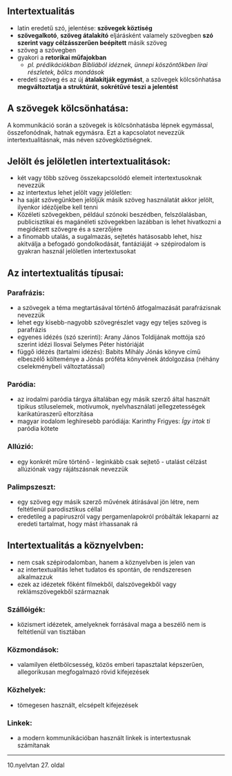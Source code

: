 ## Intertextualitás
- latin eredetű szó, jelentése: **szövegek köztiség**
- **szövegalkotó**, **szöveg átalakító** eljárásként valamely szövegben **szó szerint vagy célzásszerűen beépített** másik szöveg
- szöveg a szövegben
- gyakori a **retorikai műfajokban**
	- *pl. prédikációkban Bibliából idéznek, ünnepi köszöntőkben lírai részletek, bölcs mondások*
- eredeti szöveg és az új **átalakítják egymást**, a szövegek kölcsönhatása **megváltoztatja a struktúrát**, **sokrétűvé teszi a jelentést**
## A szövegek kölcsönhatása:
A kommunikáció során a szövegek is kölcsönhatásba lépnek egymással, összefonódnak, hatnak egymásra. Ezt a kapcsolatot nevezzük intertextualitásnak, más néven szövegköztiségnek.
## Jelölt és jelöletlen intertextualitások:
- két vagy több szöveg összekapcsolódó elemeit intertextusoknak nevezzük
- az intertextus lehet jelölt vagy jelöletlen:
- ha saját szövegünkben jelöljük másik szöveg használatát akkor jelölt, ilyenkor idézőjelbe kell tenni
- Közéleti szövegekben, például szónoki beszédben, felszólalásban, publicisztikai és magánéleti szövegekben lazábban is lehet hivatkozni a megidézett szövegre és a szerzőjére
- a finomabb utalás, a sugalmazás, sejtetés hatásosabb lehet, hisz akitválja a befogadó gondolkodását, fantáziáját -> szépirodalom is gyakran használ jelöletlen intertextusokat
## Az intertextualitás típusai:
### Parafrázis:
- a szövegek a téma megtartásával történő átfogalmazását parafrázisnak nevezzük
- lehet egy kisebb-nagyobb szövegrészlet vagy egy teljes szöveg is parafrázis
- egyenes idézés (szó szerinti): Arany János Toldijának mottója szó szerint idézi Ilosvai Selymes Péter históriáját
- függő idézés (tartalmi idézés): Babits Mihály Jónás könyve című elbeszélő költeménye a Jónás próféta könyvének átdolgozása (néhány cselekménybeli változtatással)
### Paródia:
- az irodalmi paródia tárgya általában egy másik szerző által használt tipikus stíluselemek, motívumok, nyelvhasználati jellegzetességek karikatúraszerű eltorzítása
- magyar irodalom leghíresebb paródiája: Karinthy Frigyes: *Így irtok ti* paródia kötete
### Allúzió:
- egy konkrét műre történő - leginkább csak sejtető - utalást célzást allúziónak vagy rájátszásnak nevezzük
### Palimpszeszt:
- egy szöveg egy másik szerző művének átírásával jön létre, nem feltétlenül parodisztikus céllal
- eredetileg a papiruszról vagy pergamenlapokról próbálták lekaparni az eredeti tartalmat, hogy mást írhassanak rá
## Intertextualitás a köznyelvben:
- nem csak szépirodalomban, hanem a köznyelvben is jelen van
- az intertextualitás lehet tudatos és spontán, de rendszeresen alkalmazzuk
- ezek az idézetek főként filmekből, dalszövegekből vagy reklámszövegekből származnak
### Szállóigék:
- közismert idézetek, amelyeknek forrásával maga a beszélő nem is feltétlenül van tisztában
### Közmondások:
- valamilyen életbölcsesség, közös emberi tapasztalat képszerűen, allegorikusan megfogalmazó rövid kifejezések
### Közhelyek:
- tömegesen használt, elcsépelt kifejezések
### Linkek:
- a modern kommunikációban használt linkek is intertextusnak számítanak

---
10.nyelvtan 27. oldal